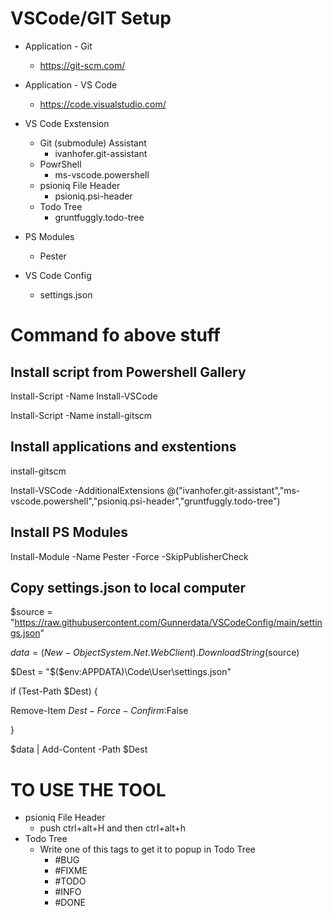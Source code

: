 # VSCode/GIT Setup

* Application - Git
  * https://git-scm.com/
  
* Application - VS Code
  * https://code.visualstudio.com/
  
* VS Code Exstension
    * Git (submodule) Assistant
        * ivanhofer.git-assistant
    * PowrShell
        * ms-vscode.powershell
    * psioniq File Header
        * psioniq.psi-header
    * Todo Tree
        * gruntfuggly.todo-tree

* PS Modules
  * Pester

* VS Code Config
    * settings.json

# Command fo above stuff

## Install script from Powershell Gallery

Install-Script -Name Install-VSCode

Install-Script -Name install-gitscm

## Install applications and exstentions

install-gitscm

Install-VSCode -AdditionalExtensions @("ivanhofer.git-assistant","ms-vscode.powershell","psioniq.psi-header","gruntfuggly.todo-tree")

## Install PS Modules

Install-Module -Name Pester -Force -SkipPublisherCheck

## Copy settings.json to local computer

$source = "https://raw.githubusercontent.com/Gunnerdata/VSCodeConfig/main/settings.json"

$data = (New-Object System.Net.WebClient).DownloadString($source)

$Dest = "$($env:APPDATA)\Code\User\settings.json"

if (Test-Path $Dest) {

Remove-Item $Dest -Force -Confirm:$False

}

$data | Add-Content -Path $Dest
  
# TO USE THE TOOL
* psioniq File Header
  * push ctrl+alt+H and then ctrl+alt+h
* Todo Tree
  * Write one of this tags to get it to popup in Todo Tree
    * #BUG
    * #FIXME
    * #TODO
    * #INFO
    * #DONE
